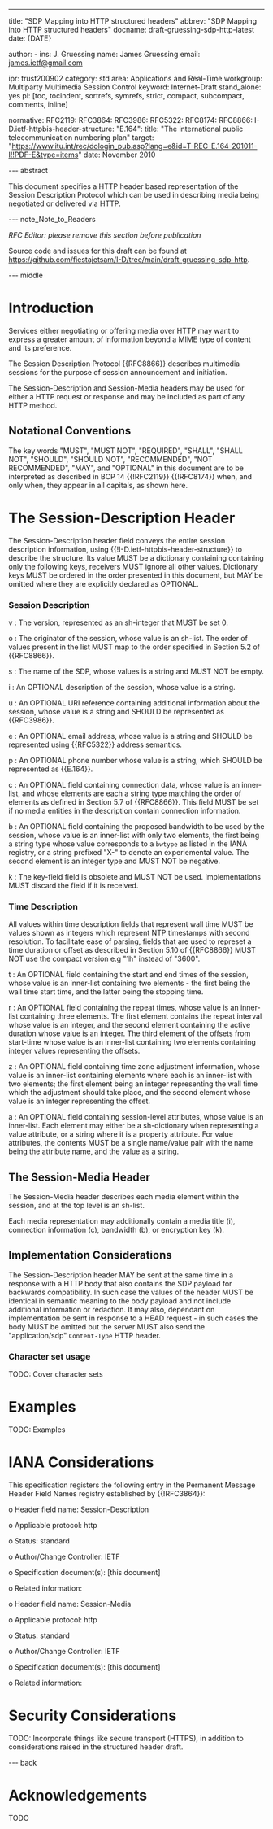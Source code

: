 ---
title: "SDP Mapping into HTTP structured headers"
abbrev: "SDP Mapping into HTTP structured headers"
docname: draft-gruessing-sdp-http-latest
date: {DATE}

author:
    -
      ins: J. Gruessing
      name: James Gruessing
      email: james.ietf@gmail.com

ipr: trust200902
category: std
area: Applications and Real-Time
workgroup: Multiparty Multimedia Session Control
keyword: Internet-Draft
stand_alone: yes
pi: [toc, tocindent, sortrefs, symrefs, strict, compact, subcompact, comments, inline]

normative:
    RFC2119:
    RFC3864:
    RFC3986:
    RFC5322:
    RFC8174:
    RFC8866:
    I-D.ietf-httpbis-header-structure:
    "E.164":
        title: "The international public telecommunication numbering plan"
        target: "https://www.itu.int/rec/dologin_pub.asp?lang=e&id=T-REC-E.164-201011-I!!PDF-E&type=items"
        date: November 2010

--- abstract

This document specifies a HTTP header based representation of the Session
Description Protocol which can be used in describing media being negotiated or
delivered via HTTP.

--- note_Note_to_Readers

*RFC Editor: please remove this section before publication*

Source code and issues for this draft can be found at
<https://github.com/fiestajetsam/I-D/tree/main/draft-gruessing-sdp-http>.

--- middle

# Introduction

Services either negotiating or offering media over HTTP may want to express a
greater amount of information beyond a MIME type of content and its preference.

The Session Description Protocol {{RFC8866}} describes multimedia sessions for
the purpose of session announcement and initiation.

The Session-Description and Session-Media headers may be used for either a HTTP
request or response and may be included as part of any HTTP method.

## Notational Conventions

The key words "MUST", "MUST NOT", "REQUIRED", "SHALL", "SHALL NOT", "SHOULD",
"SHOULD NOT", "RECOMMENDED", "NOT RECOMMENDED", "MAY", and "OPTIONAL" in this
document are to be interpreted as described in BCP 14 {{!RFC2119}} {{!RFC8174}}
when, and only when, they appear in all capitals, as shown here.

# The Session-Description Header

The Session-Description header field conveys the entire session description
information, using {{!I-D.ietf-httpbis-header-structure}} to describe the
structure. Its value MUST be a dictionary containing containing only the
following keys, receivers MUST ignore all other values. Dictionary keys MUST be
ordered in the order presented in this document, but MAY be omitted where they
are explicitly declared as OPTIONAL.

### Session Description

v
 : The version, represented as an sh-integer that MUST be set 0.

o
 : The originator of the session, whose value is an sh-list. The order of values
   present in the list MUST map to the order specified in Section 5.2 of
   {{RFC8866}}.

s
 : The name of the SDP, whose values is a string and MUST NOT be empty.

i
 : An OPTIONAL description of the session, whose value is a string.

u
 : An OPTIONAL URI reference containing additional information about the
   session, whose value is a string and SHOULD be represented as {{RFC3986}}.

e
 : An OPTIONAL email address, whose value is a string and SHOULD be represented
   using {{RFC5322}} address semantics.

p
 : An OPTIONAL phone number whose value is a string, which SHOULD be represented
   as {{E.164}}.

c
 : An OPTIONAL field containing connection data, whose value is an inner-list, and
   whose elements are each a string type matching the order of elements as
   defined in Section 5.7 of {{RFC8866}}. This field MUST be set if no media
   entities in the description contain connection information.

b
 : An OPTIONAL field containing the proposed bandwidth to be used by the
   session, whose value is an inner-list with only two elements, the first being a
   string type whose value corresponds to a `bwtype` as listed in the IANA
   registry, or a string prefixed "X-" to denote an experiemental value. The
   second element is an integer type and MUST NOT be negative.

k
 : The key-field field is obsolete and MUST NOT be used. Implementations MUST
   discard the field if it is received.

### Time Description

All values within time description fields that represent wall time MUST be
values shown as integers which represent NTP timestamps with second resolution.
To facilitate ease of parsing, fields that are used to represet a time duration
or offset as described in Section 5.10 of {{RFC8866}} MUST NOT use the compact
version e.g "1h" instead of "3600".

t
 : An OPTIONAL field containing the start and end times of the session, whose
   value is an inner-list containing two elements - the first being the wall time
   start time, and the latter being the stopping time.

r
 : An OPTIONAL field containing the repeat times, whose value is an inner-list
   containing three elements. The first element contains the repeat interval
   whose value is an integer, and the second element containing the active
   duration whose value is an integer. The third element of the offsets from
   start-time whose value is an inner-list containing two elements containing
   integer values representing the offsets.

z
 : An OPTIONAL field containing time zone adjustment information, whose value is
   an inner-list containing elements where each is an inner-list with two elements;
   the first element being an integer representing the wall time which the
   adjustment should take place, and the second element whose value is an
   integer representing the offset.

a
 : An OPTIONAL field containing session-level attributes, whose value is an
   inner-list. Each element may either be a sh-dictionary when representing a value
   attribute, or a string where it is a property attribute. For value
   attributes, the contents MUST be a single name/value pair with the name being
   the attribute name, and the value as a string.

## The Session-Media Header

The Session-Media header describes each media element within the session, and at
the top level is an sh-list.

Each media representation may additionally contain a media title (i), connection
information (c), bandwidth (b), or encryption key (k).

## Implementation Considerations

The Session-Description header MAY be sent at the same time in a response with a
HTTP body that also contains the SDP payload for backwards compatibility. In
such case the values of the header MUST be identical in semantic meaning to the
body payload and not include additional information or redaction. It may also,
dependant on implementation be sent in response to a HEAD request - in such
cases the body MUST be omitted but the server MUST also send the
"application/sdp" `Content-Type` HTTP header.

### Character set usage

TODO: Cover character sets

# Examples

TODO: Examples

# IANA Considerations

This specification registers the following entry in the Permanent Message Header
Field Names registry established by {{!RFC3864}}:

   o  Header field name: Session-Description

   o  Applicable protocol: http

   o  Status: standard

   o  Author/Change Controller: IETF

   o  Specification document(s): \[this document\]

   o  Related information:



   o  Header field name: Session-Media

   o  Applicable protocol: http

   o  Status: standard

   o  Author/Change Controller: IETF

   o  Specification document(s): \[this document\]

   o  Related information:


# Security Considerations

TODO: Incorporate things like secure transport (HTTPS), in addition to
considerations raised in the structured header draft.

--- back

# Acknowledgements

TODO
